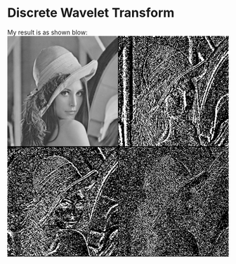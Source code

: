 


# Discrete Wavelet Transform  

My result is as shown blow:  
![DWT](https://github.com/jasonchenwork/ImageProcessing/blob/main/10reorganisation/img/DWT.bmp)


